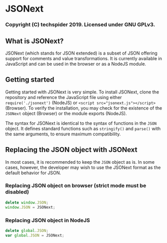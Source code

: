 # JSONext

### Copyright (C) techspider 2019. Licensed under GNU GPLv3.

## What is JSONext?

JSONext (which stands for JSON extended) is a subset of JSON offering support for comments and value transformations. It is currently available in JavaScript and can be used in the browser or as a NodeJS module.

## Getting started

Getting started with JSONext is very simple. To install JSONext, clone the repository and reference the JavaScript file using either `require('./jsonext')` (NodeJS) or `<script src="jsonext.js"></script>` (Browser). To verify the installation, you may check for the existence of the `JSONext` object (Browser) or the module exports (NodeJS).

The syntax for JSONext is identical to the syntax of functions in the `JSON` object. It defines standard functions such as `stringify()` and `parse()` with the same arguments, to ensure maximum compatibility.

## Replacing the JSON object with JSONext

In most cases, it is recommended to keep the `JSON` object as is. In some cases, however, the developer may wish to use the JSONext format as the default behavior for JSON.

### Replacing JSON object on browser (strict mode must be disabled)
```js
delete window.JSON;
window.JSON = JSONext;
```

### Replacing JSON object in NodeJS
```js
delete global.JSON;
var global.JSON = JSONext;
```
